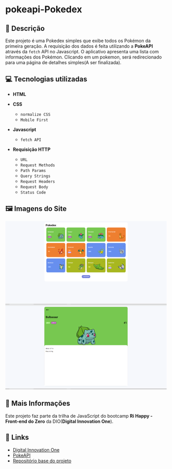 # pokeapi-Pokedex

## 📃 Descrição

Este projeto é uma Pokedex simples que exibe todos os Pokémon da primeira geração. A requisição dos dados é feita utilizando a **PokeAPI** através da `fetch` API no Javascript. O aplicativo apresenta uma lista com informações dos Pokémon. Clicando em um pokemon, será redirecionado para uma página de detalhes simples(A ser finalizada).

## 💻 Tecnologias utilizadas
* **HTML**

* **CSS**
    * `normalize CSS`
    * `Mobile First`
      
* **Javascript**
    * `fetch API`
      
* **Requisição HTTP**
    * `URL`
    * `Request Methods`
    * `Path Params`
    * `Query Strings`
    * `Request Headers`
    * `Request Body`
    * `Status Code`

## 🖼 Imagens do Site

![Tela Principal](./assets/images/menu.png)
![Detalhes Pokemon](./assets/images/details.png)

## 📌 Mais Informações

Este projeto faz parte da trilha de JavaScript do bootcamp **Ri Happy - Front-end do Zero** da DIO(**Digital Innovation One**).

## 🔗 Links

- [Digital Innovation One](https://www.dio.me/)
- [PokeAPI](https://pokeapi.co)
- [Repositório base do projeto](https://github.com/digitalinnovationone/js-developer-pokedex)
